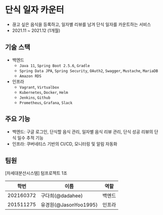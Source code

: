 # 단식 일자 카운터
- 끊고 싶은 음식을 등록하고, 일자별 리뷰를 남겨 단식 일자를 카운트하는 서비스
- 2021.11 ~ 2021.12 (1개월)

## 기술 스택
- 백엔드
  - `Java 11`, `Spring Boot 2.5.6`, `Gradle`
  - `Spring Data JPA`, `Spring Security`, `OAuth2`, `Swagger`, `Mustache`, `MariaDB`
  - `Amazon RDS` 
- 인프라
  - `Vagrant`, `Virtualbox`
  - `Kubernetes`, `Docker`, `Helm`
  - `Jenkins`, `Github`
  - `Prometheus`, `Grafana`, `Slack`


## 주요 기능
- 백엔드: 구글 로그인, 단식할 음식 관리, 일자별 음식 리뷰 관리, 단식 성공 리뷰의 단식 일수 추적 기능
- 인프라: 쿠버네티스 기반의 CI/CD, 모니터링 및 알림 자동화

## 팀원
[차세대분산시스템] 텀프로젝트 1조

| 학번 | 이름                 | 역할  | 
|----|--------------------|-----|
| 202160372 | 구다희(@dadahee)      | 백엔드 |
| 201511275 | 유경원(@JasonYoo1995) | 인프라 |
